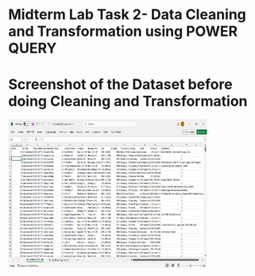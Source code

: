 # Midterm Lab Task 2- Data Cleaning and Transformation using POWER QUERY

# Screenshot of the Dataset before doing Cleaning and Transformation
 <img src="image/Dataset.png" alt="Alt Text" width="400" height="300">
